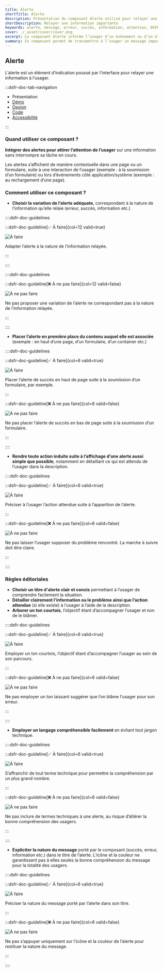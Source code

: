 ```yaml
---
title: Alerte
shortTitle: Alerte
description: Présentation du composant Alerte utilisé pour relayer une information importante à l’usager de façon contextuelle sans interrompre sa navigation.
shortDescription: Relayer une information importante
keywords: alerte, message, erreur, succès, information, attention, DSFR, accessibilité, interface
cover: ./_asset/cover/cover.png
excerpt: Le composant Alerte informe l’usager d’un événement ou d’un état du système, comme une erreur, une confirmation ou une information complémentaire, de manière non bloquante.
summary: Ce composant permet de transmettre à l’usager un message important en lien avec une action ou un état du système, sans interrompre sa tâche. Il est utilisé dans des contextes variés, comme un formulaire ou un événement technique. Il propose plusieurs variations (succès, erreur, information, attention), deux tailles, et des règles éditoriales strictes pour garantir une communication claire, courtoise et accessible.
---
```


## Alerte

L’alerte est un élément d’indication poussé par l’interface pour relayer une information à l’usager.

:::dsfr-doc-tab-navigation

- Présentation
- [Démo](./demo/index.md)
- [Design](./design/index.md)
- [Code](./code/index.md)
- [Accessibilité](./accessibility/index.md)

:::

### Quand utiliser ce composant ?

**Intégrer des alertes pour attirer l’attention de l’usager** sur une information sans interrompre sa tâche en cours.

Les alertes s’affichent de manière contextuelle dans une page ou un formulaire, suite à une interaction de l’usager (exemple : à la soumission d’un formulaire) ou lors d’événements côté application/système (exemple : au rechargement d’une page).

### Comment utiliser ce composant ?

- **Choisir la variation de l’alerte adéquate**, correspondant à la nature de l’information qu’elle relaie (erreur, succès, information etc.)

::::dsfr-doc-guidelines

:::dsfr-doc-guideline[✅ À faire]{col=12 valid=true}

![À faire](./_asset/use/do-1.png)

Adapter l’alerte à la nature de l’information relayée.

:::

::::

::::dsfr-doc-guidelines

:::dsfr-doc-guideline[❌ À ne pas faire]{col=12 valid=false}

![À ne pas faire](./_asset/use/dont-1.png)

Ne pas proposer une variation de l’alerte ne correspondant pas à la nature de l’information relayée.

:::

::::

- **Placer l’alerte en première place du contenu auquel elle est associée** (exemple : en haut d’une page, d’un formulaire, d’un container etc.)

::::dsfr-doc-guidelines

:::dsfr-doc-guideline[✅ À faire]{col=6 valid=true}

![À faire](./_asset/use/do-2.png)

Placer l’alerte de succès en haut de page suite à la soumission d’un formulaire, par exemple.

:::

:::dsfr-doc-guideline[❌ À ne pas faire]{col=6 valid=false}

![À ne pas faire](./_asset/use/dont-2.png)

Ne pas placer l’alerte de succès en bas de page suite à la soumission d’un formulaire.

:::

::::

- **Rendre toute action induite suite à l’affichage d’une alerte aussi simple que possible**, notamment en détaillant ce qui est attendu de l’usager dans la description.

::::dsfr-doc-guidelines

:::dsfr-doc-guideline[✅ À faire]{col=6 valid=true}

![À faire](./_asset/use/do-3.png)

Préciser à l’usager l’action attendue suite à l’apparition de l’alerte.

:::

:::dsfr-doc-guideline[❌ À ne pas faire]{col=6 valid=false}

![À ne pas faire](./_asset/use/dont-3.png)

Ne pas laisser l’usager supposer du problème rencontré. La marche à suivre doit être claire.

:::

::::

### Règles éditoriales

- **Choisir un titre d'alerte clair et concis** permettant à l’usager de comprendre facilement la situation.
- **Détailler clairement l’information ou le problème ainsi que l’action attendue** (si elle existe) à l’usager à l’aide de la description.
- **Arborer un ton courtois**, l’objectif étant d’accompagner l’usager et non de le blâmer.

::::dsfr-doc-guidelines

:::dsfr-doc-guideline[✅ À faire]{col=6 valid=true}

![À faire](./_asset/edit/do-1.png)

Employer un ton courtois, l’objectif étant d’accompagner l’usager au sein de son parcours.

:::

:::dsfr-doc-guideline[❌ À ne pas faire]{col=6 valid=false}

![À ne pas faire](./_asset/edit/dont-1.png)

Ne pas employer un ton laissant suggérer que l’on blâme l’usager pour son erreur.

:::

::::

- **Employer un langage compréhensible facilement** en évitant tout jargon technique.

::::dsfr-doc-guidelines

:::dsfr-doc-guideline[✅ À faire]{col=6 valid=true}

![À faire](./_asset/edit/do-2.png)

S’affranchir de tout terme technique pour permettre la compréhension par un plus grand nombre.

:::

:::dsfr-doc-guideline[❌ À ne pas faire]{col=6 valid=false}

![À ne pas faire](./_asset/edit/dont-2.png)

Ne pas inclure de termes techniques à une alerte, au risque d’altérer la bonne compréhension des usagers.

:::

::::

- **Expliciter la nature du message** porté par le composant (succès, erreur, information etc.) dans le titre de l’alerte. L’icône et la couleur ne garantissent pas à elles seules la bonne compréhension du message pour la totalité des usagers.

::::dsfr-doc-guidelines

:::dsfr-doc-guideline[✅ À faire]{col=6 valid=true}

![À faire](./_asset/edit/do-3.png)

Préciser la nature du message porté par l’alerte dans son titre.

:::

:::dsfr-doc-guideline[❌ À ne pas faire]{col=6 valid=false}

![À ne pas faire](./_asset/edit/dont-2.png)

Ne pas s’appuyer uniquement sur l’icône et la couleur de l’alerte pour restituer la nature du message.

:::

::::
